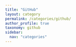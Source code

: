 ```yaml
---
title: "GitHub"
layout: category
permalink: /categories/github/
author_profile: true
taxonomy: github
sidebar:
  nav: "categories"
---
```

